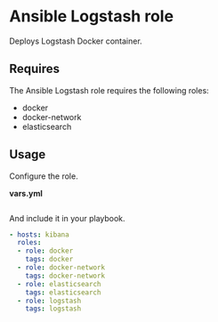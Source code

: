 # Ansible Logstash role

Deploys Logstash Docker container.

## Requires

The Ansible Logstash role requires the following roles:

* docker
* docker-network
* elasticsearch

## Usage

Configure the role.

**vars.yml**

```yml

```

And include it in your playbook.

```yml
- hosts: kibana
  roles:
  - role: docker
    tags: docker
  - role: docker-network
    tags: docker-network
  - role: elasticsearch
    tags: elasticsearch
  - role: logstash
    tags: logstash
```
